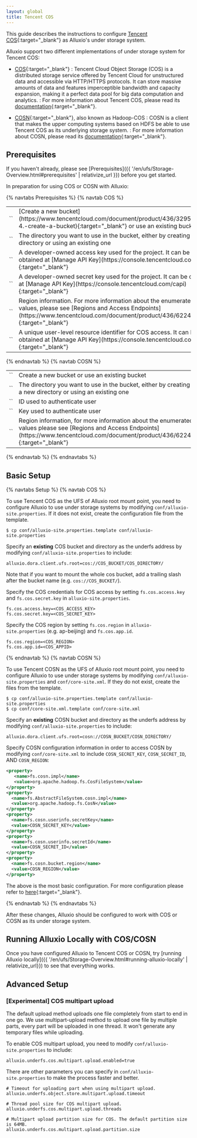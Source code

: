 ```yaml
---
layout: global
title: Tencent COS
---
```


This guide describes the instructions to configure [Tencent COS](https://cloud.tencent.com/product/cos){:target="_blank"} as Alluxio's
under storage system. 

Alluxio support two different implementations of under storage system for Tencent COS:

* [COS](https://cloud.tencent.com/product/cos){:target="_blank"}
: Tencent Cloud Object Storage (COS) is a distributed storage service offered by Tencent Cloud for unstructured data and accessible via HTTP/HTTPS protocols. It can store massive amounts of data and features imperceptible bandwidth and capacity expansion, making it a perfect data pool for big data computation and analytics.
: For more information about Tencent COS, please read its [documentation](https://www.tencentcloud.com/document/product/436){:target="_blank"}.

* [COSN](https://hadoop.apache.org/docs/stable/hadoop-cos/cloud-storage/index.html){:target="_blank"}, also known as Hadoop-COS
: COSN is a client that makes the upper computing systems based on HDFS be able to use Tencent COS as its underlying storage system. 
: For more information about COSN, please read its [documentation](https://www.tencentcloud.com/document/product/436/6884){:target="_blank"}.


## Prerequisites

If you haven't already, please see [Prerequisites]({{ '/en/ufs/Storage-Overview.html#prerequisites' | relativize_url }}) before you get started.

In preparation for using COS or COSN with Alluxio:
<!-- In preparation for using COS with Alluxio, create a new bucket or use an existing bucket.
You should also note the directory you want to use in that bucket, either by creating a new directory in the bucket or using an existing one. -->

{% navtabs Prerequisites %}
{% navtab COS %}

<table class="table table-striped">
    <tr>
        <td markdown="span" style="width:30%">`<COS_BUCKET>`</td>
        <td markdown="span">[Create a new bucket](https://www.tencentcloud.com/document/product/436/32955#step-4.-create-a-bucket){:target="_blank"} or use an existing bucket</td>
    </tr>
    <tr>
        <td markdown="span" style="width:30%">`<COS_DIRECTORY>`</td>
        <td markdown="span">The directory you want to use in the bucket, either by creating a new directory or using an existing one</td>
    </tr>
    <tr>
        <td markdown="span" style="width:30%">`<COS_ACCESS_KEY>`</td>
        <td markdown="span">A developer-owned access key used for the project. It can be obtained at [Manage API Key](https://console.tencentcloud.com/capi){:target="_blank"}</td>
    </tr>
    <tr>
        <td markdown="span" style="width:30%">`<COS_SECRET_KEY>`</td>
        <td markdown="span">A developer-owned secret key used for the project. It can be obtained at [Manage API Key](https://console.tencentcloud.com/capi){:target="_blank"}</td>
    </tr>
    <tr>
        <td markdown="span" style="width:30%">`<COS_REGION>`</td>
        <td markdown="span">Region information. For more information about the enumerated values, please see [Regions and Access Endpoints](https://www.tencentcloud.com/document/product/436/6224){:target="_blank"}</td>
    </tr>
    <tr>
        <td markdown="span" style="width:30%">`<COS_APPID>`</td>
        <td markdown="span">A unique user-level resource identifier for COS access. It can be obtained at [Manage API Key](https://console.tencentcloud.com/capi){:target="_blank"}</td>
    </tr>
</table>

<!-- For the purposes of this guide, the COS bucket name is called
`COS_BUCKET`, and the directory in that bucket is called `COS_DIRECTORY`.

You also need to provide APPID and REGION. In this guide, the APPID is called `COS_APPID`, and the REGION is called `COS_REGION`. For more information, please refer [here](https://cloud.tencent.com/document/product/436/7751). -->

{% endnavtab %}
{% navtab COSN %}

<table class="table table-striped">
    <tr>
        <td markdown="span" style="width:30%">`<COSN_BUCKET>`</td>
        <td markdown="span">Create a new bucket or use an existing bucket</td>
    </tr>
    <tr>
        <td markdown="span" style="width:30%">`<COSN_DIRECTORY>`</td>
        <td markdown="span">The directory you want to use in the bucket, either by creating a new directory or using an existing one</td>
    </tr>
    <tr>
        <td markdown="span" style="width:30%">`<COSN_SECRET_ID>`</td>
        <td markdown="span">ID used to authenticate user</td>
    </tr>
    <tr>
        <td markdown="span" style="width:30%">`<COSN_SECRET_KEY>`</td>
        <td markdown="span">Key used to authenticate user</td>
    </tr>
    <tr>
        <td markdown="span" style="width:30%">`<COSN_REGION>`</td>
        <td markdown="span">Region information, for more information about the enumerated values please see [Regions and Access Endpoints](https://www.tencentcloud.com/document/product/436/6224){:target="_blank"}</td>
    </tr>
</table>

<!-- For the purposes of this guide, the COSN Bucket name is called `COSN_BUCKET`, the directory in that bucket is called `COSN_DIRECTORY`, and COSN Bucket region is called `COSN_REGION` which specifies the region of your bucket. -->

{% endnavtab %}
{% endnavtabs %}

## Basic Setup

{% navtabs Setup %}
{% navtab COS %}

To use Tencent COS as the UFS of Alluxio root mount point, you need to configure Alluxio to use under storage systems by modifying `conf/alluxio-site.properties`. If it does not exist, create the configuration file from the template.

```shell
$ cp conf/alluxio-site.properties.template conf/alluxio-site.properties
```

Specify an **existing** COS bucket and directory as the underfs address by modifying `conf/alluxio-site.properties` to include:

```properties
alluxio.dora.client.ufs.root=cos://COS_BUCKET/COS_DIRECTORY/
```

Note that if you want to mount the whole cos bucket, add a trailing slash after the bucket name
(e.g. `cos://COS_BUCKET/`).

Specify the COS credentials for COS access by setting `fs.cos.access.key` and `fs.cos.secret.key` in
`alluxio-site.properties`.

```properties
fs.cos.access.key=<COS_ACCESS_KEY>
fs.cos.secret.key=<COS_SECRET_KEY>
```

Specify the COS region by setting `fs.cos.region` in `alluxio-site.properties` (e.g. ap-beijing) and `fs.cos.app.id`.

```properties
fs.cos.region=<COS_REGION>
fs.cos.app.id=<COS_APPID>
```

{% endnavtab %}
{% navtab COSN %}

To use Tencent COSN as the UFS of Alluxio root mount point, you need to configure Alluxio to use under storage systems by modifying `conf/alluxio-site.properties` and `conf/core-site.xml`. If they do not exist, create the files from the template.

```shell
$ cp conf/alluxio-site.properties.template conf/alluxio-site.properties
$ cp conf/core-site.xml.template conf/core-site.xml
```

Specify an **existing** COSN bucket and directory as the underfs address by modifying
`conf/alluxio-site.properties` to include:

```properties
alluxio.dora.client.ufs.root=cosn://COSN_BUCKET/COSN_DIRECTORY/
```

Specify COSN configuration information in order to access COSN by modifying `conf/core-site.xml` to include `COSN_SECRET_KEY`, `COSN_SECRET_ID`, AND `COSN_REGION`:

```xml
<property>
   <name>fs.cosn.impl</name>
   <value>org.apache.hadoop.fs.CosFileSystem</value>
</property>
<property>
  <name>fs.AbstractFileSystem.cosn.impl</name>
  <value>org.apache.hadoop.fs.CosN</value>
</property>
<property>
  <name>fs.cosn.userinfo.secretKey</name>
  <value>COSN_SECRET_KEY</value>
</property>
<property>
  <name>fs.cosn.userinfo.secretId</name>
  <value>COSN_SECRET_ID</value>
</property>
<property>
  <name>fs.cosn.bucket.region</name>
  <value>COSN_REGION</value>
</property>
```

The above is the most basic configuration. For more configuration please refer to [here](https://hadoop.apache.org/docs/r3.3.1/hadoop-cos/cloud-storage/index.html){:target="_blank"}.

{% endnavtab %}
{% endnavtabs %}

After these changes, Alluxio should be configured to work with COS or COSN as its under storage system.

## Running Alluxio Locally with COS/COSN

Once you have configured Alluxio to Tencent COS or COSN, try [running Alluxio locally]({{ '/en/ufs/Storage-Overview.html#running-alluxio-locally' | relativize_url}}) to see that everything works.

<!-- Start the Alluxio servers:

```shell
$ ./bin/alluxio format
$ ./bin/alluxio-start.sh local
```

This will start an Alluxio master and an Alluxio worker. You can see the master UI at
[http://localhost:19999](http://localhost:19999).

Before running an example program, please make sure the root mount point
set in the `conf/alluxio-site.properties` is a valid path in the ufs.
Make sure the user running the example program has write permissions to the alluxio file system.

Run a simple example program:

```shell
$ ./bin/alluxio runTests
```

{% navtabs Test %}
{% navtab COS %}

Visit your COS directory at `COS_BUCKET/COS_DIRECTORY` to verify the files and directories created by Alluxio exist.
For this test, you should see files named like:

```
COS_BUCKET/COS_DIRECTORY/default_tests_files/BASIC_CACHE_THROUGH
```

{% endnavtab %}
{% navtab COSN %}

Visit your COSN directory at `COSN_BUCKET/COSN_DIRECTORY` to verify the files and directories created by Alluxio exist.
For this test, you should see files named like:

```
COSN_BUCKET/COSN_DIRECTORY/default_tests_files/BASIC_CACHE_THROUGH
```

{% endnavtab %}
{% endnavtabs %}

To stop Alluxio, you can run:
```shell
$ ./bin/alluxio-stop.sh local
``` -->

## Advanced Setup

### [Experimental] COS multipart upload

The default upload method uploads one file completely from start to end in one go. We use multipart-upload method to upload one file by multiple parts, every part will be uploaded in one thread. It won't generate any temporary files while uploading.

To enable COS multipart upload, you need to modify `conf/alluxio-site.properties` to include:

```properties
alluxio.underfs.cos.multipart.upload.enabled=true
```

There are other parameters you can specify in `conf/alluxio-site.properties` to make the process faster and better.

```properties
# Timeout for uploading part when using multipart upload.
alluxio.underfs.object.store.multipart.upload.timeout
```
```properties
# Thread pool size for COS multipart upload.
alluxio.underfs.cos.multipart.upload.threads
```
```properties
# Multipart upload partition size for COS. The default partition size is 64MB. 
alluxio.underfs.cos.multipart.upload.partition.size
```




